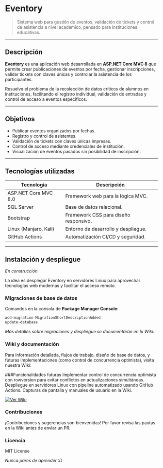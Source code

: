 # Eventory 

> Sistema web para gestión de eventos, validación de tickets y control de asistencia a nivel académico, pensado para instituciones educativas.

---

## Descripción

**Eventory** es una aplicación web desarrollada en **ASP.NET Core MVC 8** que permite crear publicaciones de eventos por fecha, gestionar inscripciones, validar tickets con claves únicas y controlar la asistencia de los participantes.  

Resuelve el problema de la recolección de datos críticos de alumnos en instituciones, facilitando el registro individual, validación de entradas y control de acceso a eventos específicos.

---

## Objetivos

- Publicar eventos organizados por fechas.
- Registro y control de asistentes.
- Validación de tickets con claves únicas impresas.
- Control de acceso mediante credenciales de institución.
- Visualización de eventos pasados sin posibilidad de inscripción.

---

## Tecnologías utilizadas

| Tecnología         | Descripción                          |
|--------------------|------------------------------------|
| ASP.NET Core MVC 8.0 | Framework web para la lógica MVC.  |
| SQL Server         | Base de datos relacional.           |
| Bootstrap          | Framework CSS para diseño responsivo. |
| Linux (Manjaro, Kali) | Entorno de desarrollo y despliegue. |
| GitHub Actions     | Automatización CI/CD y seguridad.   |

---

## Instalación y despliegue

*En construcción*  

La idea es desplegar Eventory en servidores Linux para aprovechar tecnologías web modernas y facilitar el acceso remoto.  

### Migraciones de base de datos

Comandos en la consola de **Package Manager Console**:

```bash
add-migration MigrationShortDescriptionAdded
update-database
```

*Más detalles sobre migraciones y despliegue se documentarán en la Wiki.*

### Wiki y documentación
Para información detallada, flujos de trabajo, diseño de base de datos, y futuras implementaciones (como control de concurrencia optimista), visita nuestra Wiki:

###Funcionalidades futuras
Implementar control de concurrencia optimista con rowversion para evitar conflictos en actualizaciones simultáneas.
Despliegue en servidores Linux con pipeline automatizado usando GitHub Actions.
Capturas de pantalla y manuales de usuario en la Wiki.

[![Ver Wiki](https://img.shields.io/badge/%20Ir%20a%20la%20Wiki-blue?style=for-the-badge)](https://github.com/Be00wulf/GyRb/wiki/Eventory)

### Contribuciones
¡Contribuciones y sugerencias son bienvenidas! Por favor revisa las pautas en la Wiki antes de enviar un PR.

### Licencia
MIT License

*Nunca pares de aprender :D*  
